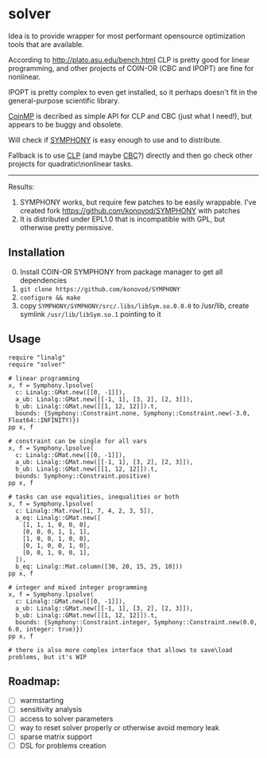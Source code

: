 # solver
Idea is to provide wrapper for most performant opensource optimization tools that are available.

According to http://plato.asu.edu/bench.html CLP is pretty good for linear programming, and other projects of COIN-OR (CBC and IPOPT) are fine for nonlinear.

IPOPT is pretty complex to even get installed, so it perhaps doesn't fit in the general-purpose scientific library.

[CoinMP](https://projects.coin-or.org/CoinMP) is decribed as simple API for CLP and CBC (just what I need!), but appears to be buggy and obsolete.

Will check if [SYMPHONY](https://projects.coin-or.org/SYMPHONY) is easy enough to use and to distribute.

Fallback is to use [CLP](https://projects.coin-or.org/CLP) (and maybe [CBC](https://projects.coin-or.org/Cbc)?) directly and then go check other projects for quadratic\nonlinear tasks.

---

Results:
1. SYMPHONY works, but require few patches to be easily wrappable. I've created fork https://github.com/konovod/SYMPHONY with patches
2. It is distributed under EPL1.0 that is incompatible with GPL, but otherwise pretty permissive.

## Installation
0. Install COIN-OR SYMPHONY from package manager to get all dependencies
1. `git clone https://github.com/konovod/SYMPHONY`
2. `configure && make`
3. copy `SYMPHONY/SYMPHONY/src/.libs/libSym.so.0.0.0` to /usr/lib, create symlink `/usr/lib/libSym.so.1` pointing to it

## Usage

```crystal
require "linalg"
require "solver"

# linear programming
x, f = Symphony.lpsolve(
  c: Linalg::GMat.new([[0, -1]]),
  a_ub: Linalg::GMat.new([[-1, 1], [3, 2], [2, 3]]),
  b_ub: Linalg::GMat.new([[1, 12, 12]]).t,
  bounds: {Symphony::Constraint.none, Symphony::Constraint.new(-3.0, Float64::INFINITY)})
pp x, f

# constraint can be single for all vars
x, f = Symphony.lpsolve(
  c: Linalg::GMat.new([[0, -1]]),
  a_ub: Linalg::GMat.new([[-1, 1], [3, 2], [2, 3]]),
  b_ub: Linalg::GMat.new([[1, 12, 12]]).t,
  bounds: Symphony::Constraint.positive)
pp x, f

# tasks can use equalities, inequalities or both
x, f = Symphony.lpsolve(
  c: Linalg::Mat.row([1, 7, 4, 2, 3, 5]),
  a_eq: Linalg::GMat.new([
    [1, 1, 1, 0, 0, 0],
    [0, 0, 0, 1, 1, 1],
    [1, 0, 0, 1, 0, 0],
    [0, 1, 0, 0, 1, 0],
    [0, 0, 1, 0, 0, 1],
  ]),
  b_eq: Linalg::Mat.column([30, 20, 15, 25, 10]))
pp x, f

# integer and mixed integer programming
x, f = Symphony.lpsolve(
  c: Linalg::GMat.new([[0, -1]]),
  a_ub: Linalg::GMat.new([[-1, 1], [3, 2], [2, 3]]),
  b_ub: Linalg::GMat.new([[1, 12, 12]]).t,
  bounds: {Symphony::Constraint.integer, Symphony::Constraint.new(0.0, 6.0, integer: true)})
pp x, f

# there is also more complex interface that allows to save\load problems, but it's WIP

```


## Roadmap:

- [ ] warmstarting
- [ ] sensitivity analysis
- [ ] access to solver parameters
- [ ] way to reset solver properly or otherwise avoid memory leak
- [ ] sparse matrix support
- [ ] DSL for problems creation
